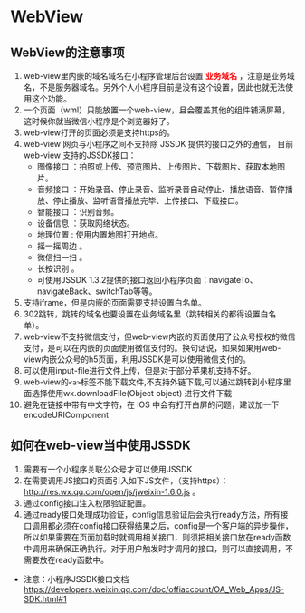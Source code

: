 # WebView

## WebView的注意事项
1. web-view里内嵌的域名域名在小程序管理后台设置 <strong><span style="color: red">业务域名</span></strong> ，注意是业务域名，不是服务器域名。另外个人小程序目前是没有这个设置，因此也就无法使用这个功能。
2. 一个页面（wml）只能放置一个web-view，且会覆盖其他的组件铺满屏幕，这时候你就当微信小程序是个浏览器好了。
3. web-view打开的页面必须是支持https的。
4. web-view 网页与小程序之间不支持除 JSSDK 提供的接口之外的通信， 目前web-view 支持的JSSDK接口：
   - 图像接口	：拍照或上传、预览图片、上传图片、下载图片、获取本地图片。
   - 音频接口	：开始录音、停止录音、监听录音自动停止、播放语音、暂停播放、停止播放、监听语音播放完毕、上传接口、下载接口。
   - 智能接口	：识别音频。
   - 设备信息 ：获取网络状态。	
   - 地理位置 : 使用内置地图打开地点。
   - 摇一摇周边	。
   - 微信扫一扫	。
   - 长按识别	。
   - 可使用JSSDK 1.3.2提供的接口返回小程序页面：navigateTo、navigateBack、switchTab等等。
5. 支持iframe，但是内嵌的页面需要支持设置白名单。
6. 302跳转，跳转的域名也要设置在业务域名里（跳转相关的都得设置白名单）。
7. web-view不支持微信支付，但web-view内嵌的页面使用了公众号授权的微信支付，是可以在内嵌的页面使用微信支付的。换句话说，如果如果用web-view内嵌公众号的h5页面，利用JSSDK是可以使用微信支付的。
8. 可以使用input-file进行文件上传，但是对于部分苹果机支持不好。
9. web-view的`<a>`标签不能下载文件,不支持外链下载,可以通过跳转到小程序里面选择使用wx.downloadFile(Object object) 进行文件下载
10. 避免在链接中带有中文字符，在 iOS 中会有打开白屏的问题，建议加一下 encodeURIComponent

## 如何在web-view当中使用JSSDK
1. 需要有一个小程序关联公众号才可以使用JSSDK
2. 在需要调用JS接口的页面引入如下JS文件，（支持https）：http://res.wx.qq.com/open/js/jweixin-1.6.0.js 。
3. 通过config接口注入权限验证配置。
4. 通过ready接口处理成功验证，config信息验证后会执行ready方法，所有接口调用都必须在config接口获得结果之后，config是一个客户端的异步操作，所以如果需要在页面加载时就调用相关接口，则须把相关接口放在ready函数中调用来确保正确执行。对于用户触发时才调用的接口，则可以直接调用，不需要放在ready函数中。

- 注意：小程序JSSDK接口文档 https://developers.weixin.qq.com/doc/offiaccount/OA_Web_Apps/JS-SDK.html#1





